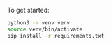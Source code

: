 To get started:

```sh
python3 -m venv venv
source venv/bin/activate
pip install -r requirements.txt
```

